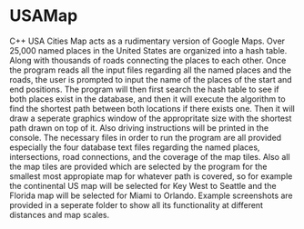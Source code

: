 # USAMap
C++ USA Cities Map acts as a rudimentary version of Google Maps. Over 25,000 named places in the United States are organized into a hash table. Along with thousands of roads connecting the places to each other. 
Once the program reads all the input files regarding all the named places and the roads, the user is prompted to input the name of the places of the start and end positions. The program will then first search the hash table to see if both places exist in the database, and then it will execute the algorithm to find the shortest path between both locations if there exists one. Then it will draw a seperate graphics window of the appropritate size with the shortest path drawn on top of it. Also driving instructions will be printed in the console.
The necessary files in order to run the program are all provided especially the four database text files regarding the named places, intersections, road connections, and the coverage of the map tiles. Also all the map tiles are provided which are selected by the program for the smallest most appropiate map for whatever path is covered, so for example the continental US map will be selected for Key West to Seattle and the Florida map will be selected for Miami to Orlando.
Example screenshots are provided in a seperate folder to show all its functionality at different distances and map scales.
